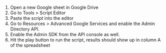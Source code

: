 1) Open a new Google sheet in Google Drive
2) Go to Tools > Script Editor
3) Paste the script into the editor
4) Go to Resources > Advanced Google Services and enable the Admin Directory API. 
5) Enable the Admin SDK from the API console as well. 
6) Hit the play button to run the script, results should show up in column A of the spreadsheet

